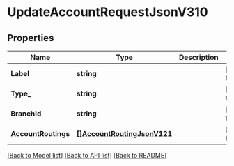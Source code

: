 # UpdateAccountRequestJsonV310

## Properties
Name | Type | Description | Notes
------------ | ------------- | ------------- | -------------
**Label** | **string** |  | [default to null]
**Type_** | **string** |  | [default to null]
**BranchId** | **string** |  | [default to null]
**AccountRoutings** | [**[]AccountRoutingJsonV121**](AccountRoutingJsonV121.md) |  | [default to null]

[[Back to Model list]](../README.md#documentation-for-models) [[Back to API list]](../README.md#documentation-for-api-endpoints) [[Back to README]](../README.md)


